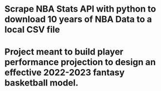 # Scrape NBA Stats API with python to download 10 years of NBA Data to a local CSV file
# Project meant to build player performance projection to design an effective 2022-2023 fantasy basketball model.
